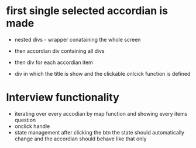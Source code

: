 # first single selected accordian is made
- nested divs - wrapper conataining the whole screen

- then accordian div containing all divs 
- then div for each accordian item
- div in which the title is show and the clickable onlcick function is defined


# Interview functionality 
- iterating over every accodian by map function and showing every items question 
- onclick handle 
- state management after clicking the btn the state should automatically change and the accordian should behave like that only


